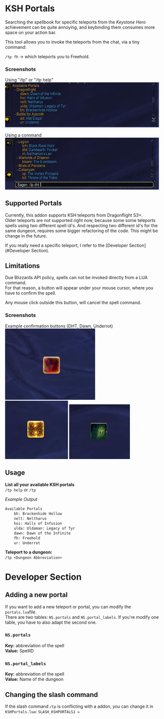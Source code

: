 # KSH Portals
Searching the spellbook for specific teleports from the *Keystone Hero* achievement can be 
quite annoying, and keybinding them consumes more space on your action bar.  

This tool allows you to invoke the teleports from the chat, via a tiny command:  

`/tp fh` -> which teleports you to Freehold.  


### Screenshots
Using "/tp" or "/tp help"  
![Help Preview](screenshots/tp_preview.jpeg)  

Using a command  
![Command Prwview](screenshots/command_preview.jpeg)  


## Supported Portals
Currently, this addon supports KSH teleports from Dragonflight S3+.  
Older teleports are not supported right now, because some some teleports spells 
using two different spell id's. And respecting two different id's for the same 
dungeon, requires some bigger refactoring of the code. This might be change in 
the future.

If you really need a specific teleport, I refer to the [Developer Section](#Developer Section).  


## Limitations
Due Blizzards API policy, spells can not be invoked directly from a LUA command.  
For that reason, a button will appear under your mouse cursor, where you have to confirm the spell.  

Any mouse click outside this button, will cancel the spell command.  

### Screenshots
Example confirmation buttons (DHT, Dawn, Underrot)  
![DHT](screenshots/dht_button.jpeg)  ![Dawn](screenshots/dawn_button.jpeg)  ![Underrot](screenshots/underrot_button.jpeg)


## Usage
**List all your available KSH portals**  
`/tp help` or `/tp`  

*Example Output*
```
Available Portals
    bh: Brackenhide Hollow
    nelt: Neltharus
    hoi: Halls of Infusion
    ulda: Uldaman: Legacy of Tyr
    dawn: Dawn of the Infinite
    fh: Freehold
    ur: Underrot
```

**Teleport to a dungeon:**  
`/tp <Dungeon Abbreviation>`  

# Developer Section
## Adding a new portal
If you want to add a new teleport or portal, you can modify the `portals.lua`file.  
There are two tables: `NS.portals` and `NS.portal_labels`. If you're modify one table, you have to also adapt the second one.  

### `NS.portals`
**Key:** abbreviation of the spell  
**Value:** SpellID  

### `NS.portal_labels`
**Key:** abbreviation of the spell  
**Value:** Name of the dungeon  

## Changing the slash command
If the slash command `/tp` is conflicting with a addon, you can change it in `KSHPortals.lua`: `SLASH_KSHPORTALS1 = `  



